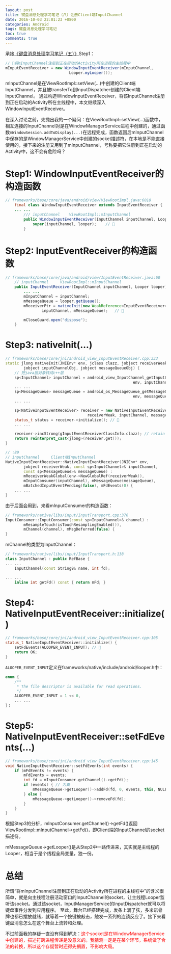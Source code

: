 ```yaml
---
layout: post
title: 键盘消息处理学习笔记（八）注册Client端InputChannel
date: 2016-10-03 22:01:23 +0800
categories: Android
tags: 键盘消息处理学习笔记
toc: true
comments: true
---
```

承接[《键盘消息处理学习笔记（五）》](http://palanceli.com/2016/10/02/2016/1002KeyboardLearning5/)Step1：
``` java
// 🏁将mInputChannel注册到正在启动的Activity所在进程的主线程中
mInputEventReceiver = new WindowInputEventReceiver(mInputChannel,
                            Looper.myLooper());
```
mInputChannel是在ViewRootImpl::setView(...)中创建的Client端InputChannel，并且被transferTo到InputDispatcher创建的Client端InputChannel。
通过构造WindowInputEventReceiver，将该InputChannel注册到正在启动的Activity所在主线程中，本文继续深入WindowInputEventReceiver。

在深入讨论之前，先抛出我的一个疑问：在ViewRootImpl::setView(...)函数中，相互连接的InputChannel对是在WindowManagerService进程中创建的，通过函数`mWindowSession.addToDisplay(...)`在远程完成，函数返回后mInputChannel中保存的是WindowManagerService中创建的socket描述符，在本地是不能直接使用的，接下来的注册又用到了mInputChannel，号称要把它注册到正在启动的Activity中，这不会有危险吗？
<!-- more -->

# Step1: WindowInputEventReceiver的构造函数
``` java
// frameworks/base/core/java/android/view/ViewRootImpl.java:6018
    final class WindowInputEventReceiver extends InputEventReceiver {
    ... ...
        /// inputChannel    ViewRootImpl::mInputChannel
        public WindowInputEventReceiver(InputChannel inputChannel, Looper looper) {
            super(inputChannel, looper);    // 🏁
        }
```

# Step2: InputEventReceiver的构造函数
``` java
// frameworks/base/core/java/android/view/InputEventReceiver.java:60
    // inputChannel     ViewRootImpl::mInputChannel
    public InputEventReceiver(InputChannel inputChannel, Looper looper) {
        ... ...
        mInputChannel = inputChannel;
        mMessageQueue = looper.getQueue();
        mReceiverPtr = nativeInit(new WeakReference<InputEventReceiver>(this),
                inputChannel, mMessageQueue);   // 🏁

        mCloseGuard.open("dispose");
    }
```

# Step3: nativeInit(...)
``` c++
// frameworks/base/core/jni/android_view_InputEventReceiver.cpp:333
static jlong nativeInit(JNIEnv* env, jclass clazz, jobject receiverWeak,
        jobject inputChannelObj, jobject messageQueueObj) {
    // 把java层对象转成c++层
    sp<InputChannel> inputChannel = android_view_InputChannel_getInputChannel(
                                                        env, inputChannelObj);
    ... ...
    sp<MessageQueue> messageQueue = android_os_MessageQueue_getMessageQueue(
                                                        env, messageQueueObj);
    ... ...

    sp<NativeInputEventReceiver> receiver = new NativeInputEventReceiver(env,
                                    receiverWeak, inputChannel, messageQueue);
    status_t status = receiver->initialize(); // 🏁
    ... ...

    receiver->incStrong(gInputEventReceiverClassInfo.clazz); // retain a reference for the object
    return reinterpret_cast<jlong>(receiver.get());
}

// :89
// inputChannel     Client端InputChannel
NativeInputEventReceiver::NativeInputEventReceiver(JNIEnv* env,
        jobject receiverWeak, const sp<InputChannel>& inputChannel,
        const sp<MessageQueue>& messageQueue) :
        mReceiverWeakGlobal(env->NewGlobalRef(receiverWeak)),
        mInputConsumer(inputChannel), mMessageQueue(messageQueue),
        mBatchedInputEventPending(false), mFdEvents(0) {
    ... ...
}
```
由于后面会用到，来看mInputConsumer的构造函数：
``` c++
// frameworks/native/libs/input/InputTransport.cpp:376
InputConsumer::InputConsumer(const sp<InputChannel>& channel) :
        mResampleTouch(isTouchResamplingEnabled()),
        mChannel(channel), mMsgDeferred(false) {
}
```
mChannel的类型为InputChannel：
``` c++
// frameworks/native/libs/input/InputTransport.h:138
class InputChannel : public RefBase {
... ...
    InputChannel(const String8& name, int fd);

... ...
    inline int getFd() const { return mFd; }
```

# Step4: NativeInputEventReceiver::initialize()
``` c++
// frameworks/base/core/jni/android_view_InputEventReceiver.cpp:105
status_t NativeInputEventReceiver::initialize() {
    setFdEvents(ALOOPER_EVENT_INPUT); // 🏁
    return OK;
}
```
`ALOOPER_EVENT_INPUT`定义在frameworks/native/include/android/looper.h中：
``` c++
enum {
    /**
     * The file descriptor is available for read operations.
     */
    ALOOPER_EVENT_INPUT = 1 << 0,
    ... ...
}；
```

# Step5: NativeInputEventReceiver::setFdEvents(...)
``` c++
// frameworks/base/core/jni/android_view_InputEventReceiver.cpp:145
void NativeInputEventReceiver::setFdEvents(int events) {
    if (mFdEvents != events) {
        mFdEvents = events;
        int fd = mInputConsumer.getChannel()->getFd();
        if (events) { // 为真
            mMessageQueue->getLooper()->addFd(fd, 0, events, this, NULL);
        } else {
            mMessageQueue->getLooper()->removeFd(fd);
        }
    }
}
```
根据Step3的分析，mInputConsumer.getChannel()->getFd()返回ViewRootImpl::mInputChannel->getFd()，即Client端的InputChannel的socket描述符。

mMessageQueue->getLooper()是从Step2中一路传进来，其实就是主线程的Looper，相当于是个线程全局变量，独一份。

# 总结
所谓“将mInputChannel注册到正在启动的Activity所在进程的主线程中”的含义很简单，就是向主线程注册活动窗口的InputChannel的socket，让主线程Looper监听该socket。通过该socket，InputManagerService的InputDispatcher就可以将键盘事件分发到应用程序。
至此，舞台已经搭建完成，发条上满了弦，多米诺骨牌也都已摆放就绪，就等着一个按键被敲击，触发一系列的连锁反应了。接下来看键盘消息怎么在这个舞台上流转和处理。

不过前面我的存疑一直没有得到解决：<font color='red'>这个socket是在WindowManagerService中创建的，描述符跨进程传递是没意义的。我猜测一定是在某个环节，系统做了合法的转换，所以这个存疑暂时还得先搁置，不影响大局。</font>